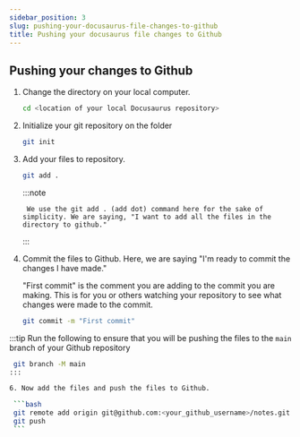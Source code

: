 ```yaml
---
sidebar_position: 3
slug: pushing-your-docusaurus-file-changes-to-github
title: Pushing your docusaurus file changes to Github
---
```


## Pushing your changes to Github

1. Change the directory on your local computer.

    ```bash
    cd <location of your local Docusaurus repository>
    ```

2. Initialize your git repository on the folder

    ```bash
    git init
    ```

3. Add your files to repository.

    ```bash    
    git add .
    ```

    :::note

        We use the git add . (add dot) command here for the sake of simplicity. We are saying, "I want to add all the files in the directory to github."
    :::

4. Commit the files to Github. Here, we are saying "I'm ready to commit the changes I have made."

    "First commit" is the comment you are adding to the commit you are making. This is for you or others watching your repository to see what changes were made to the commit.

    ```bash
    git commit -m "First commit"
    
:::tip
Run the following to ensure that you will be pushing the files to the `main` branch of your Github repository

   ```bash
    git branch -M main
::: 

6. Now add the files and push the files to Github.

    ```bash
    git remote add origin git@github.com:<your_github_username>/notes.git
    git push
    ```